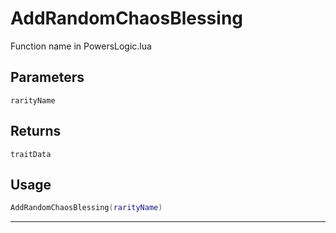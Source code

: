 # AddRandomChaosBlessing
Function name in PowersLogic.lua
## Parameters
`rarityName`
## Returns
`traitData`
## Usage
```lua
AddRandomChaosBlessing(rarityName)
```
---
